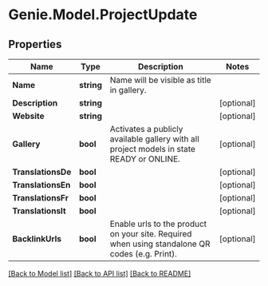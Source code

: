 # Genie.Model.ProjectUpdate

## Properties

Name | Type | Description | Notes
------------ | ------------- | ------------- | -------------
**Name** | **string** | Name will be visible as title in gallery. | 
**Description** | **string** |  | [optional] 
**Website** | **string** |  | [optional] 
**Gallery** | **bool** | Activates a publicly available gallery with all project models in state READY or ONLINE. | [optional] 
**TranslationsDe** | **bool** |  | [optional] 
**TranslationsEn** | **bool** |  | [optional] 
**TranslationsFr** | **bool** |  | [optional] 
**TranslationsIt** | **bool** |  | [optional] 
**BacklinkUrls** | **bool** | Enable urls to the product on your site. Required when using standalone QR codes (e.g. Print). | [optional] 

[[Back to Model list]](../README.md#documentation-for-models) [[Back to API list]](../README.md#documentation-for-api-endpoints) [[Back to README]](../README.md)

